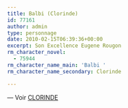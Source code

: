 ```yaml
---
title: Balbi (Clorinde)
id: 77161
author: admin
type: personnage
date: 2010-02-15T06:39:36+00:00
excerpt: Son Excellence Eugene Rougon
rm_character_novel:
  - 75944
rm_character_name_main: 'Balbi '
rm_character_name_secondary: Clorinde

---
```

— Voir <a title="Clorinde" href="/personnage/clorinde/" target="_self">CLORINDE</a>